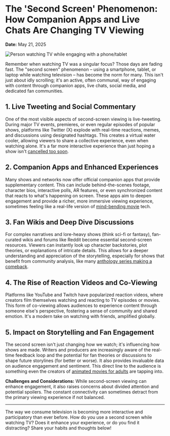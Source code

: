 # The 'Second Screen' Phenomenon: How Companion Apps and Live Chats Are Changing TV Viewing

**Date:** May 21, 2025

![Person watching TV while engaging with a phone/tablet](placeholder_image_second_screen.jpg)

Remember when watching TV was a singular focus? Those days are fading fast. The "second screen" phenomenon – using a smartphone, tablet, or laptop while watching television – has become the norm for many. This isn't just about idly scrolling; it's an active, often communal, way of engaging with content through companion apps, live chats, social media, and dedicated fan communities.

## 1. Live Tweeting and Social Commentary

One of the most visible aspects of second-screen viewing is live-tweeting. During major TV events, premieres, or even regular episodes of popular shows, platforms like Twitter (X) explode with real-time reactions, memes, and discussions using designated hashtags. This creates a virtual water cooler, allowing viewers to share a collective experience, even when watching alone. It's a far more interactive experience than just hoping a show isn't [cancelled too soon](/blog/tv-masterpieces-cancelled-too-soon).

## 2. Companion Apps and Enhanced Experiences

Many shows and networks now offer official companion apps that provide supplementary content. This can include behind-the-scenes footage, character bios, interactive polls, AR features, or even synchronized content that reacts to what's happening on screen. These apps aim to deepen engagement and provide a richer, more immersive viewing experience, sometimes feeling like a real-life version of [mind-bending movie](/blog/mind-bending-movies-question-reality) tech.

## 3. Fan Wikis and Deep Dive Discussions

For complex narratives and lore-heavy shows (think sci-fi or fantasy), fan-curated wikis and forums like Reddit become essential second-screen resources. Viewers can instantly look up character backstories, plot theories, or explanations of intricate details. This allows for a deeper understanding and appreciation of the storytelling, especially for shows that benefit from community analysis, like many [anthology series making a comeback](/blog/anthology-series-comeback).

## 4. The Rise of Reaction Videos and Co-Viewing

Platforms like YouTube and Twitch have popularized reaction videos, where creators film themselves watching and reacting to TV episodes or movies. This form of co-viewing allows audiences to experience content through someone else's perspective, fostering a sense of community and shared emotion. It's a modern take on watching with friends, amplified globally.

## 5. Impact on Storytelling and Fan Engagement

The second screen isn't just changing how we watch; it's influencing how shows are made. Writers and producers are increasingly aware of the real-time feedback loop and the potential for fan theories or discussions to shape future storylines (for better or worse). It also provides invaluable data on audience engagement and sentiment. This direct line to the audience is something even the creators of [animated movies for adults](/blog/animated-movies-for-adults) are tapping into.

**Challenges and Considerations:**
While second-screen viewing can enhance engagement, it also raises concerns about divided attention and potential spoilers. The constant connectivity can sometimes detract from the primary viewing experience if not balanced.

---

The way we consume television is becoming more interactive and participatory than ever before. How do you use a second screen while watching TV? Does it enhance your experience, or do you find it distracting? Share your habits and thoughts below!